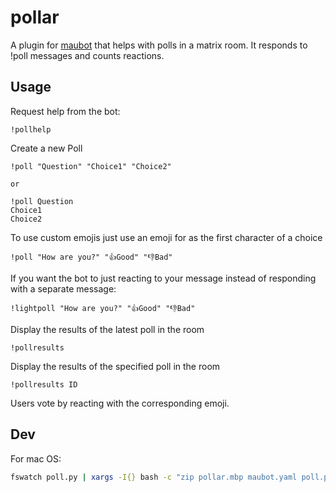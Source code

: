 # pollar
A plugin for [maubot](https://github.com/maubot/maubot) that helps with polls in a matrix room. It responds to !poll messages and counts reactions.

## Usage
Request help from the bot:
```
!pollhelp
```

Create a new Poll
```
!poll "Question" "Choice1" "Choice2"

or

!poll Question
Choice1
Choice2
```

To use custom emojis just use an emoji for as the first character of a choice
```
!poll "How are you?" "👍️Good" "👎️Bad"
```

If you want the bot to just reacting to your message instead of responding with a separate message:
```
!lightpoll "How are you?" "👍️Good" "👎️Bad"
```

Display the results of the latest poll in the room
```
!pollresults
```

Display the results of the specified poll in the room
```
!pollresults ID
```

Users vote by reacting with the corresponding emoji.

## Dev
For mac OS:
```bash
fswatch poll.py | xargs -I{} bash -c "zip pollar.mbp maubot.yaml poll.py && curl -XPUT http://localhost:29316/_matrix/maubot/v1/plugin/de.jojoob.matrix.pollbot -H 'Authorization: Bearer TOKEN' --data-binary @pollar.mbp
```
